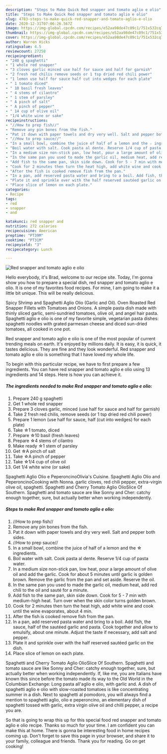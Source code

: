 ```yaml
---
description: "Steps to Make Quick Red snapper and tomato aglio e olio"
title: "Steps to Make Quick Red snapper and tomato aglio e olio"
slug: 4783-steps-to-make-quick-red-snapper-and-tomato-aglio-e-olio
date: 2020-12-31T07:06:26.567Z
image: https://img-global.cpcdn.com/recipes/e52aa98de47c09c1/751x532cq70/red-snapper-and-tomato-aglio-e-olio-recipe-main-photo.jpg
thumbnail: https://img-global.cpcdn.com/recipes/e52aa98de47c09c1/751x532cq70/red-snapper-and-tomato-aglio-e-olio-recipe-main-photo.jpg
cover: https://img-global.cpcdn.com/recipes/e52aa98de47c09c1/751x532cq70/red-snapper-and-tomato-aglio-e-olio-recipe-main-photo.jpg
author: Warren Hicks
ratingvalue: 4.5
reviewcount: 27258
recipeingredient:
- "240 g spaghetti"
- "1 whole red snapper"
- "3 cloves garlic minced use half for sauce and half for garnish"
- "2 fresh red chilis remove seeds or 1 tsp dried red chili power"
- "1 lemon use half for sauce half cut into wedges for each plate"
- " 1 tomato diced"
- " 10 basil fresh leaves"
- " 4 stems of cilantro"
- " 1 stem of parsley"
- " A pinch of salt"
- " A pinch of pepper"
- " 14 cup of olive oil"
- "1/4 white wine or sake"
recipeinstructions:
- "//How to prep fish//"
- "Remove any pin bones from the fish."
- "Pat it down with paper towels and dry very well. Salt and pepper both sides."
- "//How to prep sauce//"
- "In a small bowl, combine the juice of half of a lemon and the ☆ ingredients."
- "Boil water with salt. Cook pasta al dente. Reserve 1/4 cup of pasta water."
- "In a medium size non-stick pan, low heat, pour a large amount of olive oil and add the garlic. Cook for about 5 minutes until garlic is golden brown. Remove the garlic from the pan and set aside. Reserve the oil."
- "In the same pan you used to made the garlic oil, medium heat, add red chili to the oil and sauté for a minute."
- "Add fish to the same pan, skin side down. Cook for 5 - 7 min with medium-high heat. Turn over when the skin color turns golden brown."
- "Cook for 2 minutes then turn the heat high, add white wine and cook until the wine evaporates, about 4 min."
- "After the fish is cooked remove fish from the pan."
- "In a pan, add reserved pasta water and bring to a boil. Add fish, the sauce, half of the sautéed garlic and pasta. Cook together and allow to emulsify, about one minute. Adjust the taste if necessary, add salt and pepper."
- "Plate it and sprinkle over with the half reserved sautéed garlic on the dish."
- "Place slice of lemon on each plate."
categories:
- Recipe
tags:
- red
- snapper
- and

katakunci: red snapper and 
nutrition: 272 calories
recipecuisine: American
preptime: "PT39M"
cooktime: "PT31M"
recipeyield: "3"
recipecategory: Lunch

---
```



![Red snapper and tomato aglio e olio](https://img-global.cpcdn.com/recipes/e52aa98de47c09c1/751x532cq70/red-snapper-and-tomato-aglio-e-olio-recipe-main-photo.jpg)

Hello everybody, it's Brad, welcome to our recipe site. Today, I'm gonna show you how to prepare a special dish, red snapper and tomato aglio e olio. It is one of my favorites food recipes. For mine, I am going to make it a little bit unique. This will be really delicious.

Spicy Shrimp and Spaghetti Aglio Olio (Garlic and Oil). Oven Roasted Red Snapper Fillets with Tomatoes and Onions. A simple pasta dish made with thinly sliced garlic, semi-sundried tomatoes, olive oil, and angel hair pasta. Spaghetti aglio e olio is one of my favorite simple, vegetarian pasta dishes: spaghetti noodles with grated parmesan cheese and diced sun-dried tomatoes, all cooked in one pot.

Red snapper and tomato aglio e olio is one of the most popular of current trending meals on earth. It's enjoyed by millions daily. It is easy, it is quick, it tastes delicious. They are fine and they look wonderful. Red snapper and tomato aglio e olio is something that I have loved my whole life.


To begin with this particular recipe, we have to first prepare a few ingredients. You can have red snapper and tomato aglio e olio using 13 ingredients and 14 steps. Here is how you can achieve it.

<!--inarticleads1-->

##### The ingredients needed to make Red snapper and tomato aglio e olio:

1. Prepare 240 g spaghetti
1. Get 1 whole red snapper
1. Prepare 3 cloves garlic, minced (use half for sauce and half for garnish)
1. Take 2 fresh red chilis, remove seeds (or 1 tsp dried red chili power)
1. Prepare 1 lemon (use half for sauce, half (cut into wedges) for each plate)
1. Take  ☆1 tomato, diced
1. Prepare  ☆10 basil (fresh leaves)
1. Prepare  ☆4 stems of cilantro
1. Make ready  ☆1 stem of parsley
1. Get  ☆A pinch of salt
1. Take  ☆A pinch of pepper
1. Take  ☆1/4 cup of olive oil
1. Get 1/4 white wine (or sake)


Spaghetti Aglio Olio e PeperoncinoOlivia&#39;s Cuisine. Spaghetti Aglio Olio and PeperoncinoCooking with Nonna. garlic cloves, red chili pepper, extra-virgin olive oil, spaghetti. Spaghetti and Cherry Tomato Aglio OlioSlice Of Southern. Spaghetti and tomato sauce are like Sonny and Cher: catchy enough together, sure, but actually better when working independently. 

<!--inarticleads2-->

##### Steps to make Red snapper and tomato aglio e olio:

1. //How to prep fish//
1. Remove any pin bones from the fish.
1. Pat it down with paper towels and dry very well. Salt and pepper both sides.
1. //How to prep sauce//
1. In a small bowl, combine the juice of half of a lemon and the ☆ ingredients.
1. Boil water with salt. Cook pasta al dente. Reserve 1/4 cup of pasta water.
1. In a medium size non-stick pan, low heat, pour a large amount of olive oil and add the garlic. Cook for about 5 minutes until garlic is golden brown. Remove the garlic from the pan and set aside. Reserve the oil.
1. In the same pan you used to made the garlic oil, medium heat, add red chili to the oil and sauté for a minute.
1. Add fish to the same pan, skin side down. Cook for 5 - 7 min with medium-high heat. Turn over when the skin color turns golden brown.
1. Cook for 2 minutes then turn the heat high, add white wine and cook until the wine evaporates, about 4 min.
1. After the fish is cooked remove fish from the pan.
1. In a pan, add reserved pasta water and bring to a boil. Add fish, the sauce, half of the sautéed garlic and pasta. Cook together and allow to emulsify, about one minute. Adjust the taste if necessary, add salt and pepper.
1. Plate it and sprinkle over with the half reserved sautéed garlic on the dish.
1. Place slice of lemon on each plate.


Spaghetti and Cherry Tomato Aglio OlioSlice Of Southern. Spaghetti and tomato sauce are like Sonny and Cher: catchy enough together, sure, but actually better when working independently. If, like me, you are Italians have known this since before the tomato made its way to the Old World in the Columbian Exchange: Long pasta all&#39;aglio e olio, with garlic and. A dish of spaghetti aglio e olio with slow-roasted tomatoes is like concentrating summer in a dish. Next to spaghetti al pomodoro, you will always find a mention to spaghetti aglio, olio e peperoncino, an elementary dish of spaghetti tossed with garlic, extra virgin olive oil and chilli pepper, a recipe you are. 

So that is going to wrap this up for this special food red snapper and tomato aglio e olio recipe. Thanks so much for your time. I am confident you can make this at home. There is gonna be interesting food in home recipes coming up. Don't forget to save this page in your browser, and share it to your family, colleague and friends. Thank you for reading. Go on get cooking!
